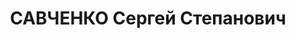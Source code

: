 ---
title: САВЧЕНКО Сергей Степанович
description: 'Род. в 1906, Украина, Киевская обл., с. Грушевка, украинец. Проживал:
  РСФСР, г. Свердловск. Уралмашзавод, спортивное общество "Авангард", инструктор физкультуры.

  Арестован 06.09.1937. Приговор: 14.01.1938 – ВМН. Расстрелян 14.01.1938'
---